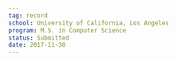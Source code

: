 ```yaml
---
tag: record
school: University of California, Los Angeles
program: M.S. in Computer Science
status: Submitted
date: 2017-11-30
---
```


